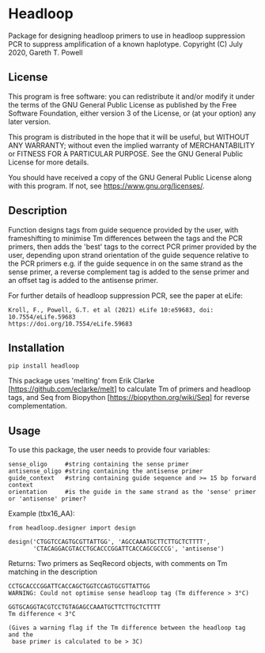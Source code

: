 # Headloop
Package for designing headloop primers to use in headloop suppression PCR to 
suppress amplification of a known haplotype.
Copyright (C) July 2020, Gareth T. Powell

## License
This program is free software: you can redistribute it and/or modify
it under the terms of the GNU General Public License as published by
the Free Software Foundation, either version 3 of the License, or
(at your option) any later version.

This program is distributed in the hope that it will be useful,
but WITHOUT ANY WARRANTY; without even the implied warranty of
MERCHANTABILITY or FITNESS FOR A PARTICULAR PURPOSE.  See the
GNU General Public License for more details.

You should have received a copy of the GNU General Public License
along with this program.  If not, see <https://www.gnu.org/licenses/>.

## Description
Function designs tags from guide sequence provided by the user, with frameshifting 
to minimise Tm differences between the tags and the PCR primers, then adds the 'best' 
tags to the correct PCR primer provided by the user, depending upon strand orientation 
of the guide sequence relative to the PCR primers e.g. if the guide sequence in on the
same strand as the sense primer, a reverse complement tag is added to the sense 
primer and an offset tag is added to the antisense primer.

For further details of headloop suppression PCR, see the paper at eLife:
    
    Kroll, F., Powell, G.T. et al (2021) eLife 10:e59683, doi: 10.7554/eLife.59683
    https://doi.org/10.7554/eLife.59683

## Installation

    pip install headloop

This package uses 'melting' from Erik Clarke [https://github.com/eclarke/melt] to 
calculate Tm of primers and headloop tags, and Seq from Biopython 
[https://biopython.org/wiki/Seq] for reverse complementation.

## Usage
To use this package, the user needs to provide four variables:
    
    sense_oligo     #string containing the sense primer
    antisense_oligo #string containing the antisense primer
    guide_context   #string containing guide sequence and >= 15 bp forward context
    orientation     #is the guide in the same strand as the 'sense' primer or 'antisense' primer?

Example (tbx16_AA):

    from headloop.designer import design
    
    design('CTGGTCCAGTGCGTTATTGG', 'AGCCAAATGCTTCTTGCTCTTTT', 
           'CTACAGGACGTACCTGCACCCGGATTCACCAGCGCCCG', 'antisense')
    
Returns:
    Two primers as SeqRecord objects, with comments on Tm matching in the description
    
    CCTGCACCCGGATTCACCAGCTGGTCCAGTGCGTTATTGG
    WARNING: Could not optimise sense headloop tag (Tm difference > 3°C) 
    
    GGTGCAGGTACGTCCTGTAGAGCCAAATGCTTCTTGCTCTTTT
    Tm difference < 3°C
    
    (Gives a warning flag if the Tm difference between the headloop tag and the 
     base primer is calculated to be > 3C)
